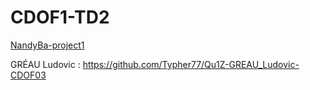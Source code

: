 # CDOF1-TD2

[NandyBa-project1](https://github.com/Decentralized-System/CDOF1-TD2)

GRÉAU Ludovic : https://github.com/Typher77/Qu1Z-GREAU_Ludovic-CDOF03
